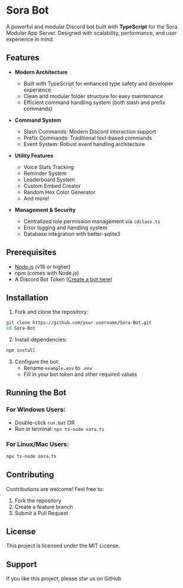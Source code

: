 # Sora Bot

A powerful and modular Discord bot built with **TypeScript** for the Sora Modular App Server. Designed with scalability, performance, and user experience in mind.

## Features

- **Modern Architecture**
  - Built with TypeScript for enhanced type safety and developer experience
  - Clean and modular folder structure for easy maintenance
  - Efficient command handling system (both slash and prefix commands)

- **Command System**
  - Slash Commands: Modern Discord interaction support
  - Prefix Commands: Traditional text-based commands
  - Event System: Robust event handling architecture

- **Utility Features**
  - Voice Stats Tracking
  - Reminder System
  - Leaderboard System
  - Custom Embed Creator
  - Random Hex Color Generator
  - And more!

- **Management & Security**
  - Centralized role permission management via `idclass.ts`
  - Error logging and handling system
  - Database integration with better-sqlite3

## Prerequisites

- [Node.js](https://nodejs.org/) (v18 or higher)
- npm (comes with Node.js)
- A Discord Bot Token ([Create a bot here](https://discord.com/developers/applications))

## Installation

1. Fork and clone the repository:
```bash
git clone https://github.com/your-username/Sora-Bot.git
cd Sora-Bot
```

2. Install dependencies:
```bash
npm install
```

3. Configure the bot:
   - Rename `example.env` to `.env`
   - Fill in your bot token and other required values

## Running the Bot

### For Windows Users:
- Double-click `run.bat`
OR
- Run in terminal: `npx ts-node sora.ts`

### For Linux/Mac Users:
```bash
npx ts-node sora.ts
```

## Contributing

Contributions are welcome! Feel free to:
1. Fork the repository
2. Create a feature branch
3. Submit a Pull Request

## License

This project is licensed under the MIT License.

## Support

If you like this project, please star us on GitHub
